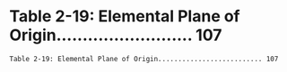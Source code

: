 # Table 2-19: Elemental Plane of Origin.......................... 107

```
Table 2-19: Elemental Plane of Origin.......................... 107

```
